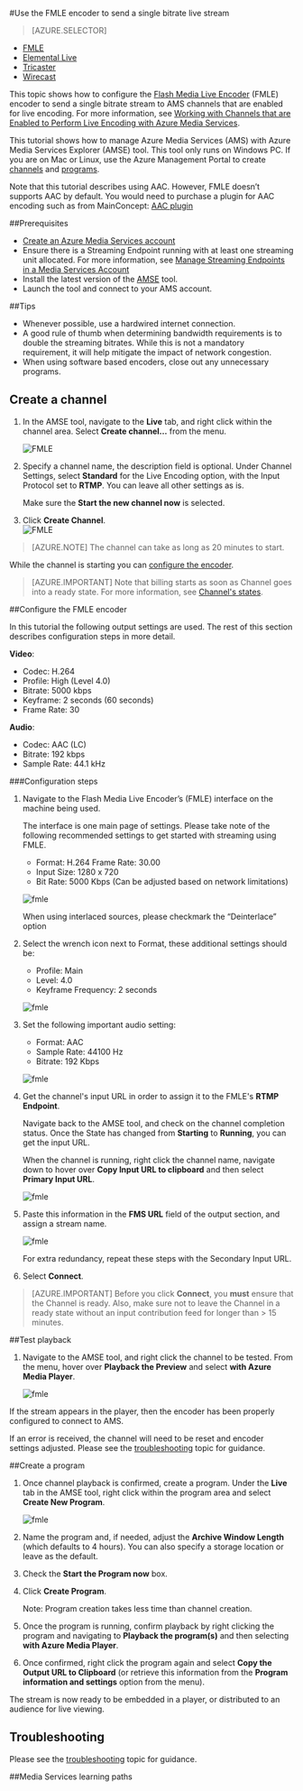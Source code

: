 <properties 
	pageTitle="Configure the FMLE encoder to send a single bitrate live stream" 
	description="This topic shows how to configure the Flash Media Live Encoder (FMLE) encoder to send a single bitrate stream to AMS channels that are enabled for live encoding." 
	services="media-services" 
	documentationCenter="" 
	authors="Juliako,cenkdin,anilmur" 
	manager="dwrede" 
	editor=""/>

<tags
	ms.service="media-services"
	ms.date="10/15/2015"
	wacn.date=""/>

#Use the FMLE encoder to send a single bitrate live stream 

> [AZURE.SELECTOR]
- [FMLE](/documentation/articles/media-services-configure-fmle-live-encoder)
- [Elemental Live](/documentation/articles/media-services-configure-elemental-live-encoder)
- [Tricaster](/documentation/articles/media-services-configure-tricaster-live-encoder)
- [Wirecast](/documentation/articles/media-services-configure-wirecast-live-encoder)

This topic shows how to configure the [Flash Media Live Encoder](http://www.adobe.com/products/flash-media-encoder.html) (FMLE) encoder to send a single bitrate stream to AMS channels that are enabled for live encoding. For more information, see [Working with Channels that are Enabled to Perform Live Encoding with Azure Media Services](/documentation/articles/media-services-manage-live-encoder-enabled-channels).

This tutorial shows how to manage Azure Media Services (AMS) with Azure Media Services Explorer (AMSE) tool. This tool only runs on Windows PC. If you are on Mac or Linux, use the Azure Management Portal to create [channels](/documentation/articles/media-services-portal-creating-live-encoder-enabled-channel#create-a-channel) and [programs](/documentation/articles/media-services-portal-creating-live-encoder-enabled-channel#create-and-manage-a-program). 

Note that this tutorial describes using AAC. However, FMLE doesn’t supports AAC by default. You would need to purchase a plugin for AAC encoding such as from MainConcept: [AAC plugin](http://www.mainconcept.com/products/plug-ins/plug-ins-for-adobe/aac-encoder-fmle.html)

##Prerequisites

- [Create an Azure Media Services account](/documentation/articles/media-services-create-account)
- Ensure there is a Streaming Endpoint running with at least one streaming unit allocated. For more information, see [Manage Streaming Endpoints in a Media Services Account](/documentation/articles/media-services-manage-origins) 
- Install the latest version of the [AMSE](https://github.com/Azure/Azure-Media-Services-Explorer) tool. 
- Launch the tool and connect to your AMS account.

##Tips

- Whenever possible, use a hardwired internet connection. 
- A good rule of thumb when determining bandwidth requirements is to double the streaming bitrates. While this is not a mandatory requirement, it will help mitigate the impact of network congestion.  
- When using software based encoders, close out any unnecessary programs.
 
## Create a channel

1.  In the AMSE tool, navigate to the **Live** tab, and right click within the channel area. Select **Create channel…** from the menu.  

	![FMLE](./media/media-services-fmle-live-encoder/media-services-fmle1.png)

2. Specify a channel name, the description field is optional. Under Channel Settings, select **Standard** for the Live Encoding option, with the Input Protocol set to **RTMP**. You can leave all other settings as is.  


	 Make sure the **Start the new channel now** is selected. 
 
3. Click **Create Channel**.  
	![FMLE](./media/media-services-fmle-live-encoder/media-services-fmle2.png)

>[AZURE.NOTE] The channel can take as long as 20 minutes to start.  


While the channel is starting you can [configure the encoder](/documentation/articles/media-services-configure-fmle-live-encoder#configure_fmle_rtmp).

>[AZURE.IMPORTANT] Note that billing starts as soon as Channel goes into a ready state. For more information, see [Channel's states](/documentation/articles/media-services-manage-live-encoder-enabled-channels#states).

##<a id=configure_fmle_rtmp></a>Configure the FMLE encoder

In this tutorial the following output settings are used. The rest of this section describes configuration steps in more detail. 

**Video**:
 
- Codec: H.264 
- Profile: High (Level 4.0) 
- Bitrate: 5000 kbps 
- Keyframe: 2 seconds (60 seconds) 
- Frame Rate: 30
 
**Audio**:

- Codec: AAC (LC) 
- Bitrate: 192 kbps 
- Sample Rate: 44.1 kHz


###Configuration steps

1. Navigate to the Flash Media Live Encoder’s (FMLE) interface on the machine being used.

	The interface is one main page of settings. Please take note of the following recommended settings to get started with streaming using FMLE.
	
	- Format: H.264 Frame Rate: 30.00 
	- Input Size: 1280 x 720 
	- Bit Rate: 5000 Kbps (Can be adjusted based on network limitations)  

	![fmle](./media/media-services-fmle-live-encoder/media-services-fmle3.png)

	When using interlaced sources, please checkmark the “Deinterlace” option

2. Select the wrench icon next to Format, these additional settings should be:

	- Profile: Main
	- Level: 4.0
	- Keyframe Frequency: 2 seconds 
	
	![fmle](./media/media-services-fmle-live-encoder/media-services-fmle4.png)

3. Set the following important audio setting:
	
	- Format: AAC 
	- Sample Rate: 44100 Hz
	- Bitrate: 192 Kbps
	
	![fmle](./media/media-services-fmle-live-encoder/media-services-fmle5.png)

6. Get the channel's input URL in order to assign it to the FMLE's **RTMP Endpoint**.
	
	Navigate back to the AMSE tool, and check on the channel completion status. Once the State has changed from **Starting** to **Running**, you can get the input URL.
	  
	When the channel is running, right click the channel name, navigate down to hover over **Copy Input URL to clipboard** and then select **Primary Input 
	URL**.  
	
	![fmle](./media/media-services-fmle-live-encoder/media-services-fmle6.png)

7. Paste this information in the **FMS URL** field of the output section, and assign a stream name. 

	![fmle](./media/media-services-fmle-live-encoder/media-services-fmle7.png)

	For extra redundancy, repeat these steps with the Secondary Input URL.
8. Select **Connect**.

>[AZURE.IMPORTANT] Before you click **Connect**, you **must** ensure that the Channel is ready. 
>Also, make sure not to leave the Channel in a ready state without an input contribution feed for longer than > 15 minutes.

##Test playback
  
1. Navigate to the AMSE tool, and right click the channel to be tested. From the menu, hover over **Playback the Preview** and select **with Azure Media Player**.  

	![fmle](./media/media-services-fmle-live-encoder/media-services-fmle8.png)

If the stream appears in the player, then the encoder has been properly configured to connect to AMS. 

If an error is received, the channel will need to be reset and encoder settings adjusted. Please see the [troubleshooting](/documentation/articles/media-services-troubleshooting-live-streaming) topic for guidance.  

##Create a program

1. Once channel playback is confirmed, create a program. Under the **Live** tab in the AMSE tool, right click within the program area and select **Create New Program**.  

	![fmle](./media/media-services-fmle-live-encoder/media-services-fmle9.png)

2. Name the program and, if needed, adjust the **Archive Window Length** (which defaults to 4 hours). You can also specify a storage location or leave as the default.  
3. Check the **Start the Program now** box.
4. Click **Create Program**.  
  
	Note: Program creation takes less time than channel creation.    
 
5. Once the program is running, confirm playback by right clicking the program and navigating to **Playback the program(s)** and then selecting **with Azure Media Player**.  
6. Once confirmed, right click the program again and select **Copy the Output URL to Clipboard** (or retrieve this information from the **Program information and settings** option from the menu). 

The stream is now ready to be embedded in a player, or distributed to an audience for live viewing.  


## Troubleshooting

Please see the [troubleshooting](/documentation/articles/media-services-troubleshooting-live-streaming) topic for guidance. 

##Media Services learning paths

